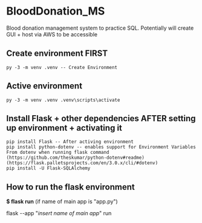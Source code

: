 # BloodDonation_MS
Blood donation management system to practice SQL. Potentially will create GUI + host via AWS to be accessible

## Create environment FIRST
    py -3 -m venv .venv -- Create Environment

## Active environment 
    py -3 -m venv .venv .venv\scripts\activate

## Install Flask + other dependencies AFTER setting up environment + activating it
    pip install Flask -- After activing environment
    pip install python-dotenv -- enables support for Environment Variables From dotenv when running flask command (https://github.com/theskumar/python-dotenv#readme) (https://flask.palletsprojects.com/en/3.0.x/cli/#dotenv)
    pip install -U Flask-SQLAlchemy

## How to run the flask environment
**$ flask run** (if name of main app is "app.py") 

flask --app "*insert name of main app*" run

